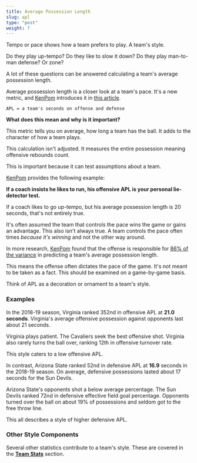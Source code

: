 ```yaml
---
title: Average Possession Length
slug: apl
type: "post"
weight: 7
---
```


Tempo or pace shows how a team prefers to play. A team's style.

Do they play up-tempo? Do they like to slow it down? Do they play man-to-man defense? Or zone?

A lot of these questions can be answered calculating a team's average possession length.

Average possession length is a closer look at a team's pace. It's a new metric, and [KenPom](http://kenpom.com/) introduces it in [this article](http://kenpom.com/blog/behold-average-possession-length/).

`APL = a team's seconds on offense and defense`

**What does this mean and why is it important?**

This metric tells you on average, how long a team has the ball. It adds to the character of how a team plays.

This calculation isn't adjusted. It measures the entire possession meaning offensive rebounds count.

This is important because it can test assumptions about a team.

[KenPom](http://kenpom.com/) provides the following example:

**If a coach insists he likes to run, his offensive APL is your personal lie-detector test.**

If a coach likes to go up-tempo, but his average possession length is 20 seconds, that's not entirely true.

It's often assumed the team that controls the pace wins the game or gains an advantage. This also isn't always true. A team controls the pace often times _because it's winning_ and not the other way around.

In more research, [KenPom](http://kenpom.com/) found that the offense is responsible for [86% of the variance](http://kenpom.com/blog/offense-vs-defense-average-possession-length/) in predicting a team's average possession length.

This means the offense often dictates the pace of the game. It's not meant to be taken as a fact. This should be examined on a game-by-game basis.

Think of APL as a decoration or ornament to a team's style.

### Examples

In the 2018-19 season, Virginia ranked 352nd in offensive APL at **21.0 seconds**. Virginia's average offensive possession against opponents last about 21 seconds.

Virginia plays patient. The Cavaliers seek the best offensive shot. Virginia also rarely turns the ball over, ranking 12th in offensive turnover rate.

This style caters to a low offensive APL.

In contrast, Arizona State ranked 52nd in defensive APL at **16.9** seconds in the 2018-19 season. On average,  defensive possessions lasted about 17 seconds for the Sun Devils.

Arizona State's opponents shot a below average percentage. The Sun Devils ranked 72nd in defensive effective field goal percentage. Opponents turned over the ball on about 19% of possessions and seldom got to the free throw line.

This all describes a style of higher defensive APL.

### Other Style Components

Several other statistics contribute to a team's style. These are covered in the [**Team Stats**](/team-stats/intro) section.

